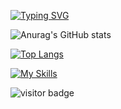 [![Typing SVG](https://readme-typing-svg.herokuapp.com/?lines=Welcome+to+Guvanch's+github+page;I+am+mobile+developer)](https://git.io/typing-svg)


![Anurag's GitHub stats](https://github-readme-stats.vercel.app/api?username=northernteenwolf&theme=github_dark&show_icons=true)

[![Top Langs](https://github-readme-stats.vercel.app/api/top-langs/?username=northernteenwolf&langs_count=8)](https://github.com/anuraghazra/github-readme-stats)


[![My Skills](https://skillicons.dev/icons?i=androidstudio,java,kotlin,nodejs,cpp,firebase,gradle,xd,ai,figma&theme=light)](https://skillicons.dev)


![visitor badge](https://visitor-badge.glitch.me/badge?page_id=northernteenwolf)
